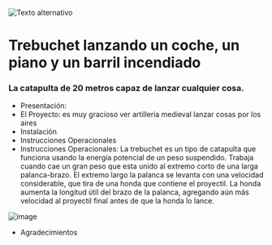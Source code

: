 ![Texto alternativo](https://th.bing.com/th/id/R.a69794fb10d76e2a1102574462da59dd?rik=QH49TEpNWNZFng&riu=http%3a%2f%2fmedievallifestyle.com%2fimages%2fsiege-engines%2ftrebuchet.jpg&ehk=1kHax658Ht1LMkquflGh6wVlT4NL%2bPd0feKY2D%2bSTUk%3d&risl=&pid=ImgRaw&r=0&sres=1&sresct=1)
# Trebuchet lanzando un coche, un piano y un barril incendiado  
### La catapulta de 20 metros capaz de lanzar cualquier cosa.
+ Presentación:
+ El Proyecto: es muy gracioso ver artilleria medieval lanzar cosas por los aires
+ Instalación
+ Instrucciones Operacionales 
+ Instrucciones Operacionales: La trebuchet es un tipo de catapulta que funciona usando la energía potencial de un peso suspendido. Trabaja cuando cae un gran peso que esta unido al extremo corto de una larga palanca-brazo. El extremo largo la palanca se levanta con una velocidad considerable, que tira de una honda que contiene el proyectil. La honda aumenta la longitud útil del brazo de la palanca, agregando aún más velocidad al proyectil final antes de que la honda lo lance.
  
![image](https://github.com/user-attachments/assets/36ca5809-6bd5-475a-b0a5-3aa8ce7b3df2)

+ Agradecimientos
